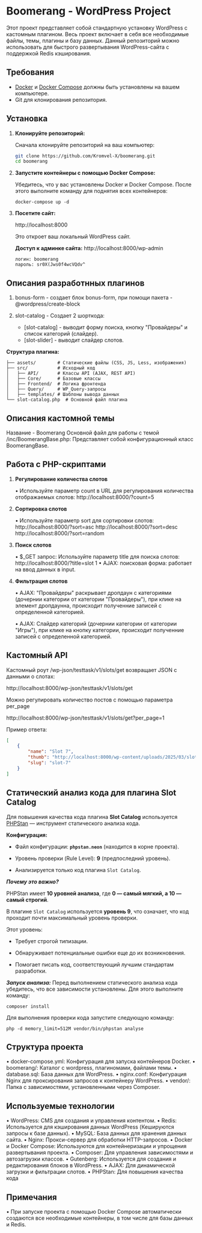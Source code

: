# Boomerang - WordPress Project

Этот проект представляет собой стандартную установку WordPress с кастомным плагином. Весь проект включает в себя все необходимые файлы, темы, плагины и базу данных. Данный репозиторий можно использовать для быстрого развертывания WordPress-сайта с поддержкой Redis кэширования.


## Требования

- [Docker](https://www.docker.com/) и [Docker Compose](https://docs.docker.com/compose/) должны быть установлены на вашем компьютере.
- Git для клонирования репозитория.


## Установка

1. **Клонируйте репозиторий:**

    Сначала клонируйте репозиторий на ваш компьютер:
    
    ```bash
    git clone https://github.com/Kromvel-X/boomerang.git
    cd boomerang
     ```
 
2.	**Запустите контейнеры с помощью Docker Compose:**

    Убедитесь, что у вас установлены Docker и Docker Compose. После этого выполните команду для поднятия всех контейнеров:

    ```
    docker-compose up -d
    ```

3. **Посетите сайт:**

    http://localhost:8000
    
    Это откроет ваш локальный WordPress сайт.
    
    **Доступ к админке сайта:**
    http://localhost:8000/wp-admin 
    
    
    ```
    логин: boomerang
    пароль: sr0X(Jws0f4wcVQdv^
    ```

## Описания разработнных плагинов ##

1.  bonus-form - создает блок bonus-form, при помощи пакета - @wordpress/create-block 

2.  slot-catalog - Создает 2 шорткода: 
    
    - [slot-catalog] - выводит форму поиска, кнопку "Провайдеры" и список категорий (слайдер).
    - [slot-slider] - выводит слайдер слотов.

**Структура плагина:** 

    ├── assets/        # Статические файлы (CSS, JS, Less, изображения)
    ├── src/           # Исходный код
    │   ├── API/       # Классы API (AJAX, REST API)
    │   ├── Core/      # Базовые классы
    │   ├── Frontend/  # Логика фронтенда
    │   ├── Query/     # WP_Query-запросы
    │   ├── templates/ # Шаблоны вывода данных
    └── slot-catalog.php  # Основной файл плагина

## Описания кастомной темы ##
Название - Boomerang
Основной файл для работы с темой /inc/BoomerangBase.php:
Представляет собой конфигурационный класс BoomerangBase. 

## Работа с PHP-скриптами

1. **Регулирование количества слотов**

    •	Используйте параметр count в URL для регулирования количества отображаемых слотов:
    http://localhost:8000/?count=5


2. **Сортировка слотов**

    •	Используйте параметр sort для сортировки слотов:
    http://localhost:8000/?sort=asc
    http://localhost:8000/?sort=desc
    http://localhost:8000/?sort=random

3. **Поиск слотов**

    •	$_GET запрос: Используйте параметр title для поиска слотов: http://localhost:8000/?title=slot 1
    •	AJAX: поисковая форма: работает на ввод данных в input.

4. **Фильтрация слотов**

    •	AJAX: "Провайдеры" раскрывает дропдаун с категориями (дочернии категории от категории "Провайдеры"), при клике на элемент дропдаунна, происходит полученние записей с определенной категорией.
    
    •	AJAX: Слайдер категорий (дочернии категории от категории "Игры"), при клике на кнопку категории, происходит полученние записей с определенной категорией.


## Кастомный API ##

Кастомный роут /wp-json/testtask/v1/slots/get возвращает JSON с данными о слотах:

http://localhost:8000/wp-json/testtask/v1/slots/get


Можно регулировать количество постов с помощью параметра per_page

http://localhost:8000/wp-json/testtask/v1/slots/get?per_page=1


Пример ответа:
```json
[
    {
        "name": "Slot 7",
        "thumb": "http://localhost:8000/wp-content/uploads/2025/03/slot_2x.webp",
        "slug": "slot-7"
    }
]
```

## Статический анализ кода для плагина Slot Catalog

Для повышения качества кода плагина **Slot Catalog** используется [PHPStan](https://phpstan.org/) —  инструмент статического анализа кода.

**Конфигурация:**

- Файл конфигурации: **`phpstan.neon`** (находится в корне проекта).

- Уровень проверки (Rule Level): **9** (предпоследний уровень).

- Анализируется только код плагина `Slot Catalog`.

***Почему это важно?***

PHPStan имеет **10 уровней анализа**, где **0 — самый мягкий, а 10 — самый строгий**. 

В плагине `Slot Catalog` используется **уровень 9**, что означает, что код проходит почти максимальный уровень проверки. 

Этот уровень:

- Требует строгой типизации.

- Обнаруживает потенциальные ошибки еще до их возникновения.

- Помогает писать код, соответствующий лучшим стандартам разработки.

***Запуск анализа:***
Перед выполнением статического анализа кода убедитесь, что все зависимости установлены. Для этого выполните команду:
```
composer install
```

Для выполнения проверки кода запустите следующую команду:
```
php -d memory_limit=512M vendor/bin/phpstan analyse   
```
    
## Структура проекта

•	docker-compose.yml: Конфигурация для запуска контейнеров Docker.
•	boomerang/: Каталог с wordpress, плагиномами, файлами темы.
•	database.sql: База данных для WordPress.
•	nginx.conf: Конфигурация Nginx для проксирования запросов к контейнеру WordPress.
•	vendor/: Папка с зависимостями, установленными через Composer.

    
## Используемые технологии

•	WordPress: CMS для создания и управления контентом.
•	Redis: Используется для кэширования данных WordPress (Кешируются запросы к базе данных).
•	MySQL: База данных для хранения данных сайта.
•	Nginx: Прокси-сервер для обработки HTTP-запросов.
•	Docker и Docker Compose: Используются для контейнеризации и упрощения развертывания проекта.
•	Composer: Для управления зависимостями и автозагрузки классов.
•	Gutenberg: Используется для создания и редактирования блоков в WordPress.
•	AJAX: Для динамической загрузки и фильтрации слотов.
•	PHPStan: Для повышения качества кода


## Примечания
•	При запуске проекта с помощью Docker Compose автоматически создаются все необходимые контейнеры, в том числе для базы данных и Redis.